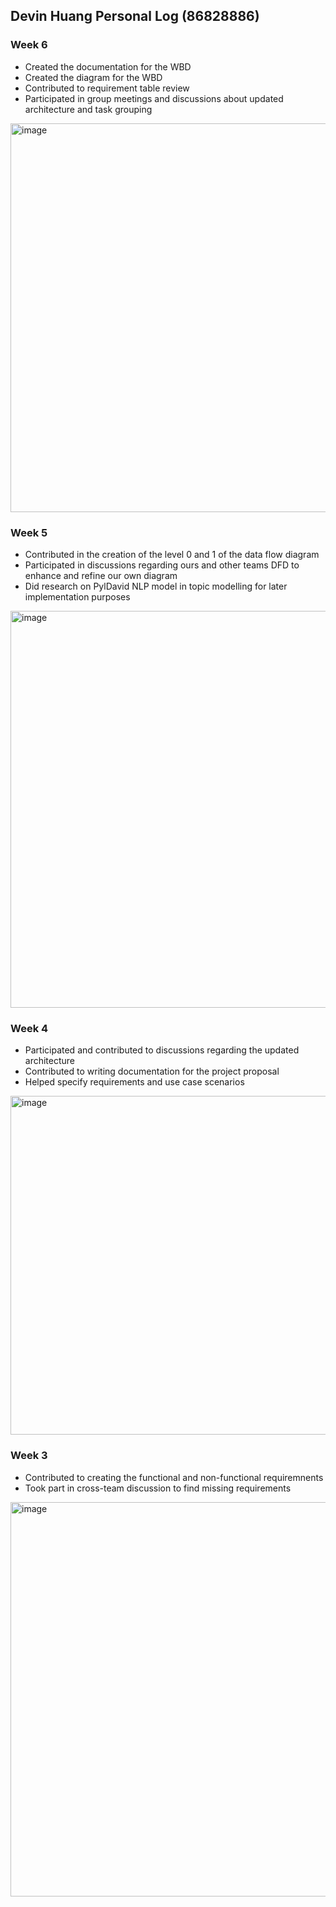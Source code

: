 ## Devin Huang Personal Log (86828886)

### Week 6
- Created the documentation for the WBD
- Created the diagram for the WBD
- Contributed to requirement table review
- Participated in group meetings and discussions about updated architecture and task grouping

<img width="1067" height="622" alt="image" src="https://github.com/user-attachments/assets/5c4c3246-5696-43a0-af7c-68599f66c189" />


### Week 5
- Contributed in the creation of the level 0 and 1 of the data flow diagram
- Participated in discussions regarding ours and other teams DFD to enhance and refine our own diagram
- Did research on PylDavid NLP model in topic modelling for later implementation purposes

<img width="1083" height="635" alt="image" src="https://github.com/user-attachments/assets/67bc560b-ba19-4757-baf4-8fe9cba5ee4d" />

### Week 4
- Participated and contributed to discussions regarding the updated architecture  
- Contributed to writing documentation for the project proposal  
- Helped specify requirements and use case scenarios

<img width="1074" height="542" alt="image" src="https://github.com/user-attachments/assets/c86b1365-289d-4c10-8ac1-b36dfb24e5fb" />

### Week 3
- Contributed to creating the functional and non-functional requiremnents
- Took part in cross-team discussion to find missing requirements

<img width="1075" height="631" alt="image" src="https://github.com/user-attachments/assets/b33b2f49-de35-4c00-9b39-346294c60094" />



